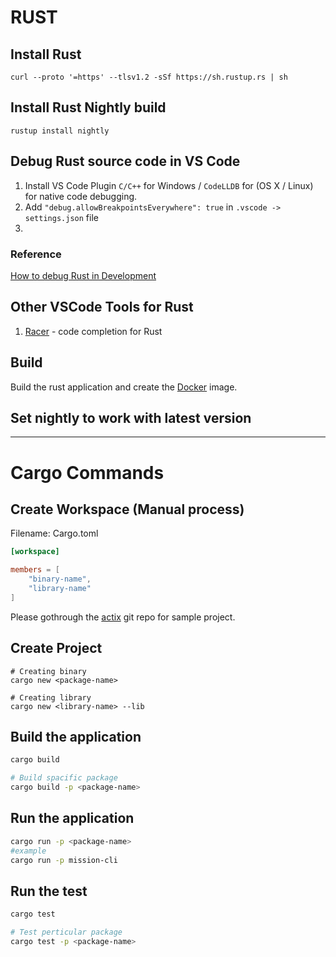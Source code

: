 # RUST

## Install Rust

```shell
curl --proto '=https' --tlsv1.2 -sSf https://sh.rustup.rs | sh
```

## Install Rust Nightly build

```shell
rustup install nightly
```


## Debug Rust source code in VS Code
1. Install VS Code Plugin `C/C++` for Windows / `CodeLLDB` for (OS X / Linux) for native code debugging.
2. Add `"debug.allowBreakpointsEverywhere": true` in `.vscode -> settings.json` file
3. 



### Reference
[How to debug Rust in Development](https://www.forrestthewoods.com/blog/how-to-debug-rust-with-visual-studio-code/)

## Other VSCode Tools for Rust
1. [Racer](https://github.com/racer-rust/racer) - code completion for Rust

## Build

Build the rust application and create the [Docker](/Dockerfile) image.

## Set nightly to work with latest version


---
# Cargo Commands

## Create Workspace (Manual process)

Filename: Cargo.toml
```toml
[workspace]

members = [
    "binary-name",
    "library-name"
]
```
Please gothrough the [actix](https://github.com/actix/actix-extras/blob/master/Cargo.toml) git repo for sample project.

## Create Project

```shell
# Creating binary
cargo new <package-name>

# Creating library
cargo new <library-name> --lib
```

## Build the application
```sh
cargo build

# Build spacific package
cargo build -p <package-name>
```

## Run the application
```sh
cargo run -p <package-name>
#example
cargo run -p mission-cli
```

## Run the test
```sh
cargo test

# Test perticular package
cargo test -p <package-name>
```
